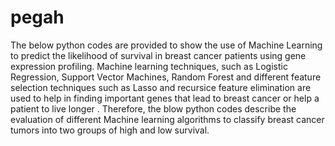 # pegah
The below python codes are provided to show the use of Machine Learning to predict the likelihood of survival in breast cancer patients using gene expression profiling. Machine learning techniques, such as Logistic Regression, Support Vector Machines, Random Forest and different feature selection techniques such as Lasso and recursice feature elimination are used to help in finding important genes that lead to breast cancer or help a patient to live longer . Therefore, the blow python codes describe the evaluation of different Machine learning algorithms to classify breast cancer tumors into two groups of high and low survival.
